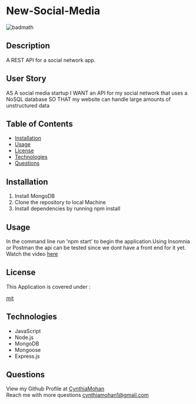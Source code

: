 # New-Social-Media


![badmath](https://img.shields.io/static/v1?label=license&message=mit&color=green)

## Description 
A REST API for a social network app.

## User Story
AS A social media startup
I WANT an API for my social network that uses a NoSQL database
SO THAT my website can handle large amounts of unstructured data

## Table of Contents 

* [Installation](#installation)
* [Usage](#usage)
* [License](#license)
* [Technologies](#Technologies)
* [Questions](#questions)


## Installation

1. Install MongoDB 
2. Clone the repository to local Machine 
3. Install dependencies by running npm install 


## Usage 
In the command line run 'npm start' to begin the application.Using Insomnia or Postman the api can be tested since we dont have a front end for it yet.
<br />
Watch the video 
[here](https://youtu.be/esMkupM-GAI)

## License

This Application is covered under : 

[mit](https://choosealicense.com/licenses/mit)
<br />

## Technologies
* JavaScript
* Node.js
* MongoDB
* Mongoose
* Express.js


## Questions
View my Github Profile at [CynthiaMohan](http://github.com/CynthiaMohan)
<br />
Reach me with more questions <cynthiamohan1@gmail.com>


